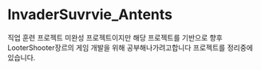 # InvaderSuvrvie_Antents

직업 훈련 프로젝트
미완성 프로젝트이지만 해당 프로젝트를 기반으로 향후 LooterShooter장르의 게임 개발을 위해 공부해나가려고합니다
프로젝트를 정리중에 있습니다.
